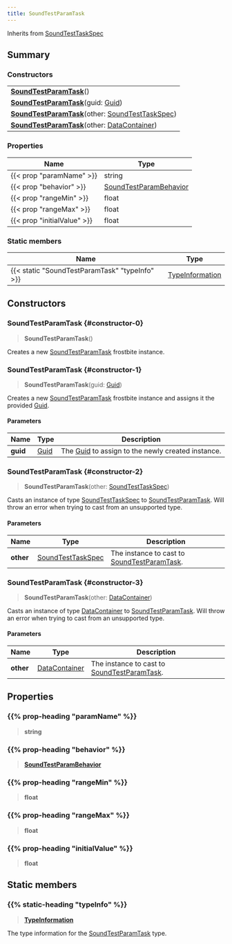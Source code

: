 ```yaml
---
title: SoundTestParamTask
---
```


Inherits from [SoundTestTaskSpec](/vext/ref/fb/soundtesttaskspec)

## Summary

### Constructors

|  |
| --- |
| **[SoundTestParamTask](#constructor-0)**() |
| **[SoundTestParamTask](#constructor-1)**(guid: [Guid](/vext/ref/shared/type/guid)) |
| **[SoundTestParamTask](#constructor-2)**(other: [SoundTestTaskSpec](/vext/ref/fb/soundtesttaskspec)) |
| **[SoundTestParamTask](#constructor-3)**(other: [DataContainer](/vext/ref/shared/type/datacontainer)) |

### Properties

| Name | Type |
| ---- | ---- |
| {{< prop "paramName" >}} | string |
| {{< prop "behavior" >}} | [SoundTestParamBehavior](/vext/ref/fb/soundtestparambehavior) |
| {{< prop "rangeMin" >}} | float |
| {{< prop "rangeMax" >}} | float |
| {{< prop "initialValue" >}} | float |

### Static members

| Name | Type |
| ---- | ---- |
| {{< static "SoundTestParamTask" "typeInfo" >}} | [TypeInformation](/vext/ref/shared/type/typeinformation) |

## Constructors

### SoundTestParamTask {#constructor-0}

> **SoundTestParamTask**()

Creates a new [SoundTestParamTask](/vext/ref/fb/soundtestparamtask) frostbite instance.

### SoundTestParamTask {#constructor-1}

> **SoundTestParamTask**(guid: [Guid](/vext/ref/shared/type/guid))

Creates a new [SoundTestParamTask](/vext/ref/fb/soundtestparamtask) frostbite instance and assigns it the provided [Guid](/vext/ref/shared/type/guid).

#### Parameters

| Name | Type | Description |
| ---- | ---- | ----------- |
| **guid** | [Guid](/vext/ref/shared/type/guid) | The [Guid](/vext/ref/shared/type/guid) to assign to the newly created instance. |

### SoundTestParamTask {#constructor-2}

> **SoundTestParamTask**(other: [SoundTestTaskSpec](/vext/ref/fb/soundtesttaskspec))

Casts an instance of type [SoundTestTaskSpec](/vext/ref/fb/soundtesttaskspec) to [SoundTestParamTask](/vext/ref/fb/soundtestparamtask). Will throw an error when trying to cast from an unsupported type.

#### Parameters

| Name | Type | Description |
| ---- | ---- | ----------- |
| **other** | [SoundTestTaskSpec](/vext/ref/fb/soundtesttaskspec) | The instance to cast to [SoundTestParamTask](/vext/ref/fb/soundtestparamtask). |

### SoundTestParamTask {#constructor-3}

> **SoundTestParamTask**(other: [DataContainer](/vext/ref/shared/type/datacontainer))

Casts an instance of type [DataContainer](/vext/ref/shared/type/datacontainer) to [SoundTestParamTask](/vext/ref/fb/soundtestparamtask). Will throw an error when trying to cast from an unsupported type.

#### Parameters

| Name | Type | Description |
| ---- | ---- | ----------- |
| **other** | [DataContainer](/vext/ref/shared/type/datacontainer) | The instance to cast to [SoundTestParamTask](/vext/ref/fb/soundtestparamtask). |

## Properties

### {{% prop-heading "paramName" %}}

> **string**

### {{% prop-heading "behavior" %}}

> **[SoundTestParamBehavior](/vext/ref/fb/soundtestparambehavior)**

### {{% prop-heading "rangeMin" %}}

> **float**

### {{% prop-heading "rangeMax" %}}

> **float**

### {{% prop-heading "initialValue" %}}

> **float**

## Static members

### {{% static-heading "typeInfo" %}}

> **[TypeInformation](/vext/ref/shared/type/typeinformation)**

The type information for the [SoundTestParamTask](/vext/ref/fb/soundtestparamtask) type.

